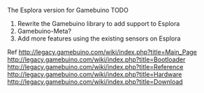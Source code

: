 The Esplora version for Gamebuino
TODO
1. Rewrite the Gamebuino library to add support to Esplora
2. Gamebuino-Meta?
3. Add more features using the existing sensors on Esplora

Ref
http://legacy.gamebuino.com/wiki/index.php?title=Main_Page
http://legacy.gamebuino.com/wiki/index.php?title=Bootloader
http://legacy.gamebuino.com/wiki/index.php?title=Reference
http://legacy.gamebuino.com/wiki/index.php?title=Hardware
http://legacy.gamebuino.com/wiki/index.php?title=Download
